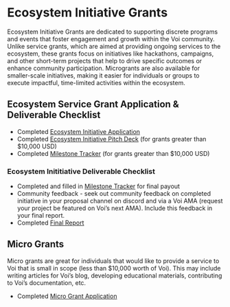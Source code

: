 # Ecosystem Initiative Grants

Ecosystem Initiative Grants are dedicated to supporting discrete programs and events that foster engagement and growth within the Voi community. Unlike service grants, which are aimed at providing ongoing services to the ecosystem, these grants focus on initiatives like hackathons, campaigns, and other short-term projects that help to drive specific outcomes or enhance community participation. Microgrants are also available for smaller-scale initiatives, making it easier for individuals or groups to execute impactful, time-limited activities within the ecosystem.

## Ecosystem Service Grant Application & Deliverable Checklist

- Completed [Ecosystem Initiative Application](https://forms.gle/Qi6JpAh5K6LKEuo88)
- Completed [Ecosystem Initiative Pitch Deck](https://docs.google.com/presentation/d/1Nuw_6TN14VJXUp8PWxI20zGEn5eGZVz5Ez37cGpxj18/edit?usp=sharing) (for grants greater than $10,000 USD)
- Completed [Milestone Tracker](https://docs.google.com/document/d/17QS_FfhjEttHnXu2d3DWKk4qoD6irAv0F3sVF17Y6wQ/edit#heading=h.alfnp343pc9r) (for grants greater than $10,000 USD)

### Ecosystem Inititiative Deliverable Checklist

- Completed and filled in [Milestone Tracker](https://docs.google.com/document/d/17QS_FfhjEttHnXu2d3DWKk4qoD6irAv0F3sVF17Y6wQ/edit#heading=h.alfnp343pc9r) for final payout
- Community feedback - seek out community feedback on completed initiative in your proposal channel on discord and via a Voi AMA (request your project be featured on Voi’s next AMA). Include this feedback in your final report.
- Completed [Final Report](https://docs.google.com/forms/d/1IrHtxHIVU8JStDeOf94pBrQaZeMPodt1C_OxnqtN72s/edit)

## Micro Grants

Micro grants are great for individuals that would like to provide a service to Voi that is small in scope (less than $10,000 worth of Voi). This may include writing articles for Voi’s blog, developing educational materials, contributing to Voi’s documentation, etc. 

- Completed [Micro Grant Application](https://docs.google.com/forms/d/11EeE5Riw1xNCj2J48u5OAUGr1YpJIsooK8jCF483ekA/edit)
